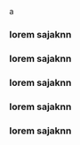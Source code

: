 <!DOCTYPE html>
<html lang="en">
<head>
    <meta charset="UTF-8">
    <meta name="viewport" content="width=device-width, initial-scale=1.0">
    <title>Document</title>
</head>
<body>a
<h3>lorem sajaknn </h3>
<h3>lorem sajaknn </h3>
<h3>lorem sajaknn </h3>
<h3>lorem sajaknn </h3>

<h3>lorem sajaknn </h3>
</body>
</html>
